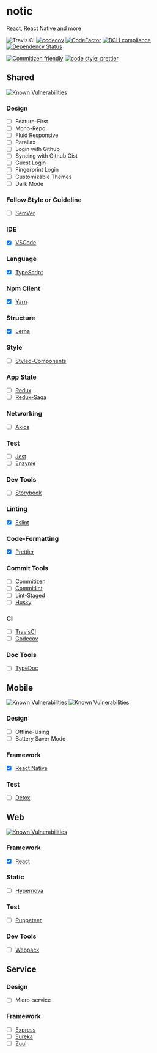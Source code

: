 # notic

React, React Native and more

![Travis CI](https://travis-ci.org/basspj/notic.svg?branch=master)
[![codecov](https://codecov.io/gh/basspj/notic/branch/master/graph/badge.svg)](https://codecov.io/gh/basspj/notic)
[![CodeFactor](https://www.codefactor.io/repository/github/basspj/notic/badge)](https://www.codefactor.io/repository/github/basspj/notic)
[![BCH compliance](https://bettercodehub.com/edge/badge/basspj/notic?branch=master)](https://bettercodehub.com/)
[![Dependency Status](https://dependencyci.com/github/basspj/notic/badge)](https://dependencyci.com/github/basspj/notic)

[![Commitizen friendly](https://img.shields.io/badge/commitizen-friendly-brightgreen.svg)](http://commitizen.github.io/cz-cli/)
[![code style: prettier](https://img.shields.io/badge/code_style-prettier-ff69b4.svg)](https://github.com/prettier/prettier)

## Shared

[![Known Vulnerabilities](https://snyk.io/test/github/basspj/notic/badge.svg)](https://snyk.io/test/github/basspj/notic)

### Design

* [ ] Feature-First
* [ ] Mono-Repo
* [ ] Fluid Responsive
* [ ] Parallax
* [ ] Login with Github
* [ ] Syncing with Github Gist
* [ ] Guest Login
* [ ] Fingerprint Login
* [ ] Customizable Themes
* [ ] Dark Mode

### Follow Style or Guideline

* [ ] [SemVer](http://semver.org/)

### IDE

* [x] [VSCode](https://github.com/Microsoft/vscode)

### Language

* [x] [TypeScript](https://github.com/Microsoft/TypeScript)

### Npm Client

* [x] [Yarn](https://github.com/yarnpkg/yarn)

### Structure

* [x] [Lerna](https://github.com/lerna/lerna)

### Style

* [ ] [Styled-Components](https://github.com/styled-components/styled-components)

### App State

* [ ] [Redux](https://github.com/reactjs/redux)
* [ ] [Redux-Saga](https://github.com/redux-saga/redux-saga)

### Networking

* [ ] [Axios](https://github.com/axios/axios)

### Test

* [ ] [Jest](https://github.com/facebook/jest)
* [ ] [Enzyme](https://github.com/airbnb/enzyme)

### Dev Tools

* [ ] [Storybook](https://github.com/storybooks/storybook)

### Linting

* [x] [Eslint](https://github.com/eslint/eslint)

### Code-Formatting

* [x] [Prettier](https://github.com/prettier/prettier)

### Commit Tools

* [ ] [Commitizen](https://github.com/commitizen/cz-cli)
* [ ] [Commitlint](https://github.com/marionebl/commitlint)
* [ ] [Lint-Staged](https://github.com/okonet/lint-staged)
* [ ] [Husky](https://github.com/typicode/husky)

### CI

* [ ] [TravisCI](https://travis-ci.com)
* [ ] [Codecov](https://codecov.io/)

### Doc Tools

* [ ] [TypeDoc](https://github.com/TypeStrong/typedoc)


## Mobile

[![Known Vulnerabilities](https://snyk.io/test/github/basspj/notic/badge.svg?targetFile=mobile%2Fapp%2Fpackage.json)](https://snyk.io/test/github/basspj/notic?targetFile=mobile%2Fapp%2Fpackage.json)
[![Known Vulnerabilities](https://snyk.io/test/github/basspj/notic/badge.svg?targetFile=mobile%2Fshared-themes%2Fpackage.json)](https://snyk.io/test/github/basspj/notic?targetFile=mobile%2Fshared-themes%2Fpackage.json)

### Design

* [ ] Offline-Using
* [ ] Battery Saver Mode

### Framework

* [x] [React Native](https://github.com/facebook/react-native)

### Test

* [ ] [Detox](https://github.com/wix/detox)


## Web

[![Known Vulnerabilities](https://snyk.io/test/github/basspj/notic/badge.svg?targetFile=web%2Fclient%2Fpackage.json)](https://snyk.io/test/github/basspj/notic?targetFile=web%2Fclient%2Fpackage.json)

### Framework

* [x] [React](https://github.com/facebook/react)

### Static

* [ ] [Hypernova](https://github.com/airbnb/hypernova)

### Test

* [ ] [Puppeteer](https://github.com/GoogleChrome/puppeteer)

### Dev Tools

* [ ] [Webpack](https://github.com/webpack/webpack)

## Service

### Design

* [ ] Micro-service

### Framework

* [ ] [Express](https://github.com/expressjs/express)
* [ ] [Eureka](https://github.com/Netflix/eureka)
* [ ] [Zuul](https://github.com/Netflix/zuul)
